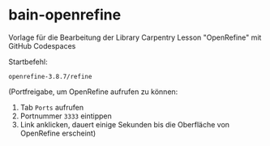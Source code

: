 # bain-openrefine

Vorlage für die Bearbeitung der Library Carpentry Lesson "OpenRefine" mit GitHub Codespaces

Startbefehl:
```
openrefine-3.8.7/refine
```

(Portfreigabe, um OpenRefine aufrufen zu können:
1. Tab `Ports` aufrufen
2. Portnummer `3333` eintippen
3. Link anklicken, dauert einige Sekunden bis die Oberfläche von OpenRefine erscheint)
